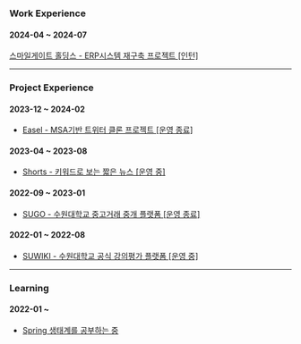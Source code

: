 ### Work Experience

#### 2024-04 ~ 2024-07

[스마일게이트 홀딩스 - ERP시스템 재구축 프로젝트 [인턴]](https://www.smilegate.com/ko)

---

### Project Experience

#### 2023-12 ~ 2024-02

- [Easel - MSA기반 트위터 클론 프로젝트 [운영 종료]](https://github.com/sgdevcamp2023/palette)

#### 2023-04 ~ 2023-08

- [Shorts - 키워드로 보는 짧은 뉴스 [운영 중]](https://github.com/mash-up-kr/SeeYouAgain_Spring)
  
#### 2022-09 ~ 2023-01

- [SUGO - 수원대학교 중고거래 중개 플랫폼 [운영 종료]](https://github.com/USW-SuGo)

#### 2022-01 ~ 2022-08
- [SUWIKI - 수원대학교 공식 강의평가 플랫폼 [운영 중]](https://github.com/uswLectureEvaluation/SUWIKI-Spring)

---

### Learning

#### 2022-01 ~ 
  
- [Spring 생태계를 공부하는 중](https://k-diger.github.io/)
